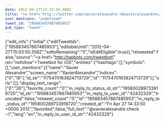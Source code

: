 ```yaml
---
date: 2012-04-27T14:33:50.000Z
title: "<a href='http://twitter.com/xavieralexandre'>@xavieralexandre</a> check :-)″"
user_mentions: "undefined"
tweet_id: "195883457887485953"
pub_type: "tweet"
---
```

{"edit_info":{"initial":{"editTweetIds":["195883457887485953"],"editableUntil":"2012-04-27T15:03:50.356Z","editsRemaining":"5","isEditEligible":true}},"retweeted":false,"source":"<a href=\"http://tapbots.com/tweetbot\" rel=\"nofollow\">Tweetbot for iOS</a>","entities":{"hashtags":[],"symbols":[],"user_mentions":[{"name":"Xavier Alexandre","screen_name":"XavierAlexandre","indices":["0","16"],"id_str":"1175470163824713729","id":"1175470163824713729"}],"urls":[]},"display_text_range":["0","26"],"favorite_count":"0","in_reply_to_status_id_str":"195800289733918720","id_str":"195883457887485953","in_reply_to_user_id":"42432329","truncated":false,"retweet_count":"0","id":"195883457887485953","in_reply_to_status_id":"195800289733918720","created_at":"Fri Apr 27 14:33:50 +0000 2012","favorited":false,"full_text":"@xavieralexandre check :-)","lang":"en","in_reply_to_user_id_str":"42432329"}
